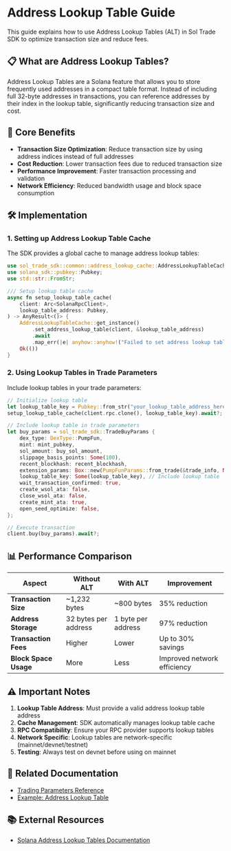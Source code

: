 # Address Lookup Table Guide

This guide explains how to use Address Lookup Tables (ALT) in Sol Trade SDK to optimize transaction size and reduce fees.

## 📋 What are Address Lookup Tables?

Address Lookup Tables are a Solana feature that allows you to store frequently used addresses in a compact table format. Instead of including full 32-byte addresses in transactions, you can reference addresses by their index in the lookup table, significantly reducing transaction size and cost.

## 🚀 Core Benefits

- **Transaction Size Optimization**: Reduce transaction size by using address indices instead of full addresses
- **Cost Reduction**: Lower transaction fees due to reduced transaction size
- **Performance Improvement**: Faster transaction processing and validation
- **Network Efficiency**: Reduced bandwidth usage and block space consumption

## 🛠️ Implementation

### 1. Setting up Address Lookup Table Cache

The SDK provides a global cache to manage address lookup tables:

```rust
use sol_trade_sdk::common::address_lookup_cache::AddressLookupTableCache;
use solana_sdk::pubkey::Pubkey;
use std::str::FromStr;

/// Setup lookup table cache
async fn setup_lookup_table_cache(
    client: Arc<SolanaRpcClient>,
    lookup_table_address: Pubkey,
) -> AnyResult<()> {
    AddressLookupTableCache::get_instance()
        .set_address_lookup_table(client, &lookup_table_address)
        .await
        .map_err(|e| anyhow::anyhow!("Failed to set address lookup table: {}", e))?;
    Ok(())
}
```

### 2. Using Lookup Tables in Trade Parameters

Include lookup tables in your trade parameters:

```rust
// Initialize lookup table
let lookup_table_key = Pubkey::from_str("your_lookup_table_address_here").unwrap();
setup_lookup_table_cache(client.rpc.clone(), lookup_table_key).await?;

// Include lookup table in trade parameters
let buy_params = sol_trade_sdk::TradeBuyParams {
    dex_type: DexType::PumpFun,
    mint: mint_pubkey,
    sol_amount: buy_sol_amount,
    slippage_basis_points: Some(100),
    recent_blockhash: recent_blockhash,
    extension_params: Box::new(PumpFunParams::from_trade(&trade_info, None)),
    lookup_table_key: Some(lookup_table_key), // Include lookup table
    wait_transaction_confirmed: true,
    create_wsol_ata: false,
    close_wsol_ata: false,
    create_mint_ata: true,
    open_seed_optimize: false,
};

// Execute transaction
client.buy(buy_params).await?;
```

## 📊 Performance Comparison

| Aspect | Without ALT | With ALT | Improvement |
|--------|-------------|----------|-------------|
| **Transaction Size** | ~1,232 bytes | ~800 bytes | 35% reduction |
| **Address Storage** | 32 bytes per address | 1 byte per address | 97% reduction |
| **Transaction Fees** | Higher | Lower | Up to 30% savings |
| **Block Space Usage** | More | Less | Improved network efficiency |

## ⚠️ Important Notes

1. **Lookup Table Address**: Must provide a valid address lookup table address
2. **Cache Management**: SDK automatically manages lookup table cache
3. **RPC Compatibility**: Ensure your RPC provider supports lookup tables
4. **Network Specific**: Lookup tables are network-specific (mainnet/devnet/testnet)
5. **Testing**: Always test on devnet before using on mainnet

## 🔗 Related Documentation

- [Trading Parameters Reference](TRADING_PARAMETERS.md)
- [Example: Address Lookup Table](../examples/address_lookup/)

## 📚 External Resources

- [Solana Address Lookup Tables Documentation](https://docs.solana.com/developing/lookup-tables)